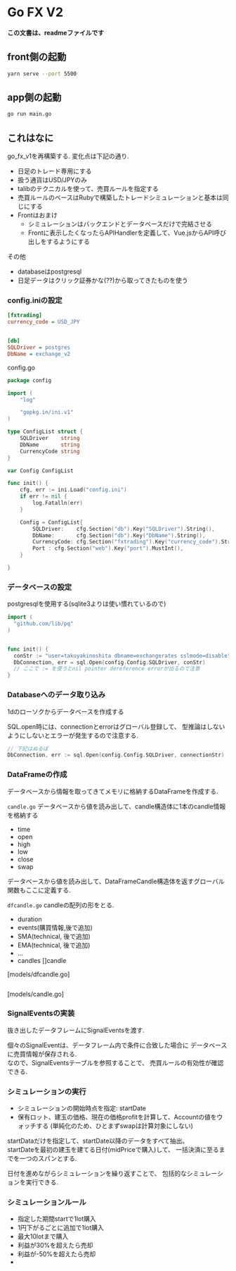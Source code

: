 # Go FX V2

**この文書は、readmeファイルです**




## front側の起動

```bash
yarn serve --port 5500
```

## app側の起動

```bash
go run main.go
```


## これはなに

go_fx_v1を再構築する. 
変化点は下記の通り. 

- 日足のトレード専用にする
- 扱う通貨はUSD/JPYのみ
- talibのテクニカルを使って、売買ルールを指定する
- 売買ルールのベースはRubyで構築したトレードシミュレーションと基本は同じにする
- Frontはおまけ
  - シミュレーションはバックエンドとデータベースだけで完結させる
  - Frontに表示したくなったらAPIHandlerを定義して、Vue.jsからAPI呼び出しをするようにする



その他

- databaseはpostgresql
- 日足データはクリック証券かな(??)から取ってきたものを使う


### config.iniの設定

```ini
[fxtrading]
currency_code = USD_JPY


[db]
SQLDriver = postgres
DbName = exchange_v2

```

config.go
```go
package config

import (
	"log"

	"gopkg.in/ini.v1"
)

type ConfigList struct {
	SQLDriver    string
	DbName       string
	CurrencyCode string
}

var Config ConfigList

func init() {
	cfg, err := ini.Load("config.ini")
	if err != nil {
		log.Fatalln(err)
	}

	Config = ConfigList{
		SQLDriver:    cfg.Section("db").Key("SQLDriver").String(),
		DbName:       cfg.Section("db").Key("DbName").String(),
		CurrencyCode: cfg.Section("fxtrading").Key("currency_code").String(),
		Port : cfg.Section("web").Key("port").MustInt(),
	}

}

```



### データベースの設定
postgresqlを使用する(sqlite3よりは使い慣れているので)

```go
import (
  "github.com/lib/pq"
)


func init() {
  conStr := "user=takuyakinoshita dbname=exchangerates sslmode=disable"
  DbConnection, err = sql.Open(config.Config.SQLDriver, conStr)
  // ここで := を使うとnil pointer dereference errorが出るので注意
}
```


### Databaseへのデータ取り込み
1dのローソクからデータベースを作成する

SQL.open時には、connectionとerrorはグローバル登録して、
型推論はしないようにしないとエラーが発生するので注意する. 

```go
// 下記はぬるぽ
DbConnection, err := sql.Open(config.Config.SQLDriver, connectionStr)
```


### DataFrameの作成
データベースから情報を取ってきてメモリに格納するDataFrameを作成する.

`candle.go`
データベースから値を読み出して、candle構造体に1本のcandle情報を格納する
- time
- open
- high
- low
- close
- swap

データベースから値を読み出して、DataFrameCandle構造体を返すグローバル関数もここに定義する.  



`dfcandle.go`
candleの配列の形をとる.  
- duration
- events(購買情報,後で追加)
- SMA(technical, 後で追加)
- EMA(technical, 後で追加)
- ...
- candles []candle



[models/dfcandle.go]
```go


```

[models/candle.go]


### SignalEventsの実装

抜き出したデータフレームにSignalEventsを渡す.  

個々のSignalEventは、データフレーム内で条件に合致した場合に
データベースに売買情報が保存される.  
なので、SignalEventsテーブルを参照することで、
売買ルールの有効性が確認できる.  



### シミュレーションの実行
- シミュレーションの開始時点を指定: startDate
- 保有ロット、建玉の価格、現在の価格profitを計算して、Accountの値をウォッチする
	(単純化のため、ひとまずswapは計算対象にしない)

startDataだけを指定して、startDate以降のデータをすべて抽出。  
startDateを最初の建玉を建てる日付(midPriceで購入)して、
一括決済に至るまでを一つのスパンとする.  

日付を進めながらシミュレーションを繰り返すことで、
包括的なシミュレーションを実行できる.  


### シミュレーションルール
- 指定した期間startで1lot購入
- 1円下がるごとに追加で1lot購入
- 最大10lotまで購入
- 利益が30%を超えたら売却
- 利益が-50%を超えたら売却
- 